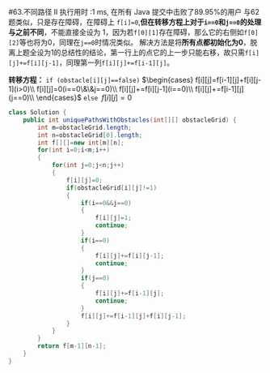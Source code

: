 #63.不同路径 II
    执行用时 :1 ms, 在所有 Java 提交中击败了89.95%的用户
与62题类似，只是存在障碍，在障碍上 `f[i]=0`,**但在转移方程上对于`i==0`和`j==0`的处理与之前不同**，不能直接全设为 1，因为若`f[0][1]`存在障碍，那么它的右侧如`f[0][2]`等也将为0，同理在`j==0`时情况类似。
解决方法是将**所有点都初始化为0**，脱离上题全设为1的总结性的结论，第一行上的点它的上一步只能右移，故只需`f[i][j]+=f[i][j-1]`，同理第一列`f[i][j]+=f[i-1][j]`。

**转移方程：** `if (obstacle[i][j]==false)` $\begin{cases}
    f[i][j]=f[i-1][j]+f[i][j-1](i>0)\\
    f[i][j]=0(i==0\&\&j==0)\\
    f[i][j]+=f[i][j-1](i==0)\\
    f[i][j]+=f[i-1][j](j==0)\\
\end{cases}$
`else `$f[i][j]=0$

````java
class Solution {
    public int uniquePathsWithObstacles(int[][] obstacleGrid) {
        int m=obstacleGrid.length;
        int n=obstacleGrid[0].length;
        int f[][]=new int[m][n];
        for(int i=0;i<m;i++)
        {
            for(int j=0;j<n;j++)
            {
                f[i][j]=0;
                if(obstacleGrid[i][j]!=1)
                {
                    if(i==0&&j==0)
                    {
                        f[i][j]=1;
                        continue;
                    }
                    if(i==0)
                    {
                        f[i][j]+=f[i][j-1];
                        continue;
                    }
                    if(j==0)
                    {
                        f[i][j]+=f[i-1][j];
                        continue;
                    }
                    f[i][j]+=f[i-1][j]+f[i][j-1];
                }
            }
        }
        return f[m-1][n-1];
    }
}
````